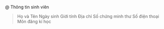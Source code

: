 @ Thông tin sinh viên
> Họ và Tên
> Ngày sinh
> Giới tính
> Địa chỉ
> Số chứng minh thư
> Số điện thoại
> Môn đăng kí học
